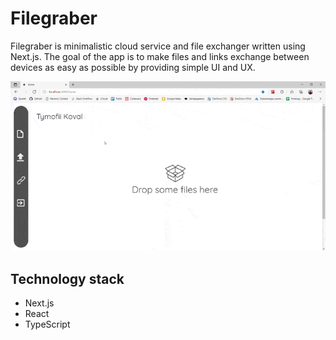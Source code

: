 # Filegraber

Filegraber is minimalistic cloud service and file exchanger written using Next.js. The goal of the app is to make files and links exchange between devices as easy as possible by providing simple UI and UX.

![App usage](github/app.gif)

## Technology stack

- Next.js
- React
- TypeScript

